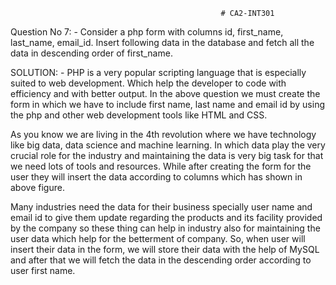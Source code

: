                                                    # CA2-INT301

Question No 7: -
Consider a php form with columns id, first_name, last_name, email_id. Insert following data in the database and fetch all the data in 
descending order of first_name.

SOLUTION: -
PHP is a very popular scripting language that is especially suited to web development. Which help the developer to code with efficiency
and with better output. In the above question we must create the form in which we have to include first name, last name and email id by
using the php and other web development tools like HTML and CSS. 

As you know we are living in the 4th revolution where we have technology like big data, data science and machine learning.
In which data play the very crucial role for the industry and maintaining the data is very big task for that we need lots of tools and 
resources.  While after creating the form for the user they will insert the data according to columns which has shown in above figure.

Many industries need the data for their business specially user name and email id to give them update regarding the products and its 
facility provided by the company so these thing can help in industry also for maintaining the user data which help for the betterment 
of company.
So, when user will insert their data in the form, we will store their data with the help of MySQL and after that we will fetch the data
in the descending order according to user first name.

